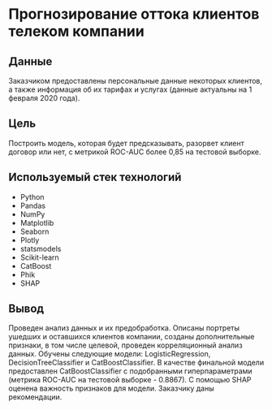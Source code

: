 # Прогнозирование оттока клиентов телеком компании

## Данные
Заказчиком предоставлены персональные данные некоторых клиентов, а также информация об их тарифах и услугах (данные актуальны на 1 февраля 2020 года).

## Цель
Построить модель, которая будет предсказывать, разорвет клиент договор или нет, с метрикой ROC-AUC более 0,85 на тестовой выборке.

## Используемый стек технологий
* Python 
* Pandas
* NumPy
* Matplotlib
* Seaborn
* Plotly
* statsmodels
* Scikit-learn
* CatBoost
* Phik
* SHAP

## Вывод
Проведен анализ данных и их предобработка. Описаны портреты ушедших и оставшихся клиентов компании, созданы дополнительные признаки, в том числе целевой, проведен корреляционный анализ данных. Обучены следующие модели: LogisticRegression, DecisionTreeClassifier и CatBoostClassifier. В качестве финальной модели предоставлен CatBoostClassifier с подобранными гиперпараметрами (метрика ROC-AUC на тестовой выборке - 0.8867). С помощью SHAP оценена важность признаков для модели. Заказчику даны рекомендации.
